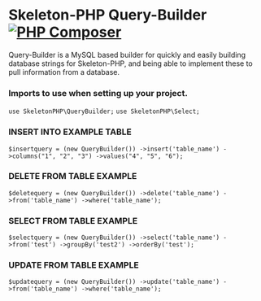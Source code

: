 # Skeleton-PHP Query-Builder [![PHP Composer](https://github.com/Skeleton-PHP/Skeleton-Query-Builder/actions/workflows/php.yml/badge.svg)](https://github.com/Skeleton-PHP/Skeleton-Query-Builder/actions/workflows/php.yml)
Query-Builder is a MySQL based builder for quickly and easily building database strings for Skeleton-PHP,
and being able to implement these to pull information from a database.

### Imports to use when setting up your project.

`use SkeletonPHP\QueryBuilder;`
`use SkeletonPHP\Select;`


### INSERT INTO EXAMPLE TABLE
`$insertquery = (new QueryBuilder())
    ->insert('table_name')
    ->columns("1", "2", "3")
    ->values("4", "5", "6");`

### DELETE FROM TABLE EXAMPLE
`$deletequery = (new QueryBuilder())
->delete('table_name')
->from('table_name')
->where('table_name');`

### SELECT FROM TABLE EXAMPLE
`$selectquery = (new QueryBuilder())
    ->select('table_name')
    ->from('test')
    ->groupBy('test2')
    ->orderBy('test');`

### UPDATE FROM TABLE EXAMPLE
`$updatequery = (new QueryBuilder())
->update('table_name')
->from('table_name')
->where('table_name');`
